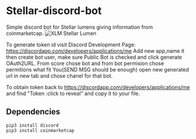 # Stellar-discord-bot
Simple discord bot for Stellar lumens giving information from coinmarketcap.
<img src="https://image.ibb.co/maPxqn/stellar.png" alt="XLM Stellar Lumen" border="0"></a>

To generate token id visit 
Discord Development Page: https://discordapp.com/developers/applications/me
Add new app,name it then create bot user, make sure Public Bot is checked and click generate OAuth2URL. From score chose bot and from bot permision chose permitions what fit You(SEND MSG should be enough) open new generated url in new tab and chose chanel for that bot. 

To obtain token back to https://discordapp.com/developers/applications/me and find "Token :click to reveal" and copy it to your file.

## Dependencies 
`pip3 install discord`</br>
`pip3 install coinmarketcap`
